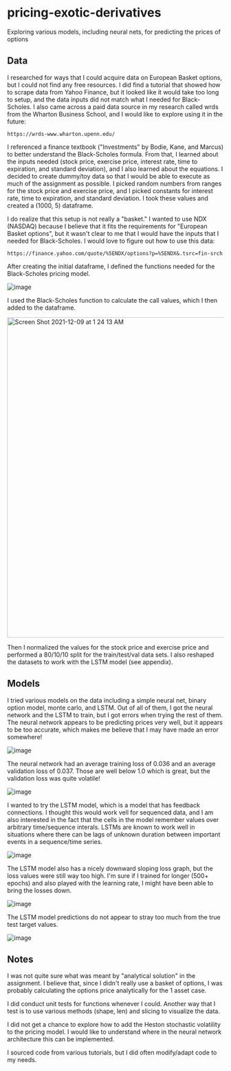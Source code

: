 # pricing-exotic-derivatives
Exploring various models, including neural nets, for predicting the prices of options

## Data
I researched for ways that I could acquire data on European Basket options, but I could not find any free resources. I did find a tutorial that showed how to scrape data from Yahoo Finance, but it looked like it would take too long to setup, and the data inputs did not match what I needed for Black-Scholes. I also came across a paid data source in my research called wrds from the Wharton Business School, and I would like to explore using it in the future:

```
https://wrds-www.wharton.upenn.edu/
```

I referenced a finance textbook ("Investments" by Bodie, Kane, and Marcus) to better understand the Black-Scholes formula. From that, I learned about the inputs needed (stock price, exercise price, interest rate, time to expiration, and standard deviation), and I also learned about the equations. I decided to create dummy/toy data so that I would be able to execute as much of the assignment as possible. I picked random numbers from ranges for the stock price and exercise price, and I picked constants for interest rate, time to expiration, and standard deviation. I took these values and created a (1000, 5) dataframe. 

I do realize that this setup is not really a "basket." I wanted to use NDX (NASDAQ) because I believe that it fits the requirements for "European Basket options", but it wasn't clear to me that I would have the inputs that I needed for Black-Scholes. I would love to figure out how to use this data:
```
https://finance.yahoo.com/quote/%5ENDX/options?p=%5ENDX&.tsrc=fin-srch
```

After creating the initial dataframe, I defined the functions needed for the Black-Scholes pricing model. 

![image](https://user-images.githubusercontent.com/39508404/145350293-a0cead28-2417-4882-a080-3b1ebea42d14.png)

I used the Black-Scholes function to calculate the call values, which I then added to the dataframe. 

<img width="743" alt="Screen Shot 2021-12-09 at 1 24 13 AM" src="https://user-images.githubusercontent.com/39508404/145352222-a2800a1b-6e5a-45d3-9564-e5d767fe34f8.png">


Then I normalized the values for the stock price and exercise price and performed a 80/10/10 split for the train/test/val data sets. I also reshaped the datasets to work with the LSTM model (see appendix). 

## Models
I tried various models on the data including a simple neural net, binary option model, monte carlo, and LSTM. Out of all of them, I got the neural network and the LSTM to train, but I got errors when trying the rest of them. The neural network appears to be predicting prices very well, but it appears to be too accurate, which makes me believe that I may have made an error somewhere!

![image](https://user-images.githubusercontent.com/39508404/145353611-06712ce9-5bd1-45b4-920b-bcb3ff3909fb.png)

The neural network had an average training loss of 0.036 and an average validation loss of 0.037. Those are well below 1.0 which is great, but the validation loss was quite volatile!

![image](https://user-images.githubusercontent.com/39508404/145349569-e5c8a04f-5fb9-4718-8032-1529c7c0d33e.png)

I wanted to try the LSTM model, which is a model that has feedback connections. I thought this would work vell for sequenced data, and I am also interested in the fact that the cells in the model remember values over arbitrary time/sequence interals. LSTMs are known to work well in situations where there can be lags of unknown duration between important events in a sequence/time series. 

![image](https://user-images.githubusercontent.com/39508404/145355192-0d8a0c40-80f6-4180-a2b1-eaf3778d7133.png)

The LSTM model also has a nicely downward sloping loss graph, but the loss values were still way too high. I'm sure if I trained for longer (500+ epochs) and also played with the learning rate, I might have been able to bring the losses down. 

![image](https://user-images.githubusercontent.com/39508404/145350087-61fe9536-2a37-48e3-a8c5-eac47cb3de5f.png)

The LSTM model predictions do not appear to stray too much from the true test target values.

![image](https://user-images.githubusercontent.com/39508404/145353722-bd3fe283-11be-4a13-b5b4-526df0408317.png)

## Notes
I was not quite sure what was meant by "analytical solution" in the assignment. I believe that, since I didn't really use a basket of options, I was probably calculating the options price analytically for the 1 asset case. 

I did conduct unit tests for functions whenever I could. Another way that I test is to use various methods (shape, len) and slicing to visualize the data.

I did not get a chance to explore how to add the Heston stochastic volatility to the pricing model. I would like to understand where in the neural network architecture this can be implemented.

I sourced code from various tutorials, but I did often modify/adapt code to my needs. 
